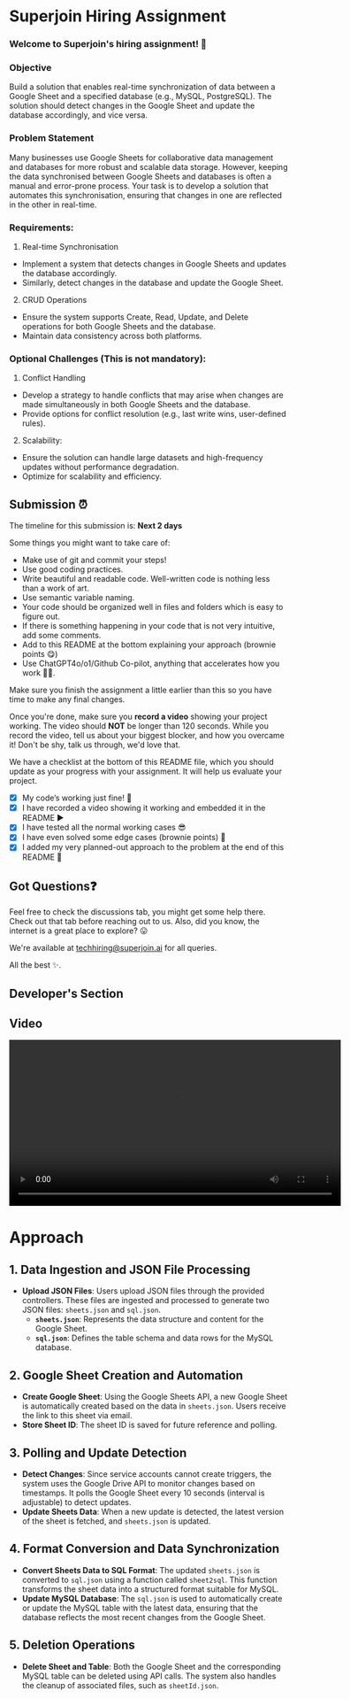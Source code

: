 # Superjoin Hiring Assignment

### Welcome to Superjoin's hiring assignment! 🚀

### Objective
Build a solution that enables real-time synchronization of data between a Google Sheet and a specified database (e.g., MySQL, PostgreSQL). The solution should detect changes in the Google Sheet and update the database accordingly, and vice versa.

### Problem Statement
Many businesses use Google Sheets for collaborative data management and databases for more robust and scalable data storage. However, keeping the data synchronised between Google Sheets and databases is often a manual and error-prone process. Your task is to develop a solution that automates this synchronisation, ensuring that changes in one are reflected in the other in real-time.

### Requirements:
1. Real-time Synchronisation
  - Implement a system that detects changes in Google Sheets and updates the database accordingly.
   - Similarly, detect changes in the database and update the Google Sheet.
  2.	CRUD Operations
   - Ensure the system supports Create, Read, Update, and Delete operations for both Google Sheets and the database.
   - Maintain data consistency across both platforms.
   
### Optional Challenges (This is not mandatory):
1. Conflict Handling
- Develop a strategy to handle conflicts that may arise when changes are made simultaneously in both Google Sheets and the database.
- Provide options for conflict resolution (e.g., last write wins, user-defined rules).
    
2. Scalability: 	
- Ensure the solution can handle large datasets and high-frequency updates without performance degradation.
- Optimize for scalability and efficiency.

## Submission ⏰
The timeline for this submission is: **Next 2 days**

Some things you might want to take care of:
- Make use of git and commit your steps!
- Use good coding practices.
- Write beautiful and readable code. Well-written code is nothing less than a work of art.
- Use semantic variable naming.
- Your code should be organized well in files and folders which is easy to figure out.
- If there is something happening in your code that is not very intuitive, add some comments.
- Add to this README at the bottom explaining your approach (brownie points 😋)
- Use ChatGPT4o/o1/Github Co-pilot, anything that accelerates how you work 💪🏽. 

Make sure you finish the assignment a little earlier than this so you have time to make any final changes.

Once you're done, make sure you **record a video** showing your project working. The video should **NOT** be longer than 120 seconds. While you record the video, tell us about your biggest blocker, and how you overcame it! Don't be shy, talk us through, we'd love that.

We have a checklist at the bottom of this README file, which you should update as your progress with your assignment. It will help us evaluate your project.

- [x] My code’s working just fine! 🥳
- [x] I have recorded a video showing it working and embedded it in the README ▶️
- [x] I have tested all the normal working cases 😎
- [x] I have even solved some edge cases (brownie points) 💪
- [x] I added my very planned-out approach to the problem at the end of this README 📜

## Got Questions❓
Feel free to check the discussions tab, you might get some help there. Check out that tab before reaching out to us. Also, did you know, the internet is a great place to explore? 😛

We're available at techhiring@superjoin.ai for all queries. 

All the best ✨.

## Developer's Section

## Video
<video width="600" controls>
  <source src="https://drive.google.com/file/d/1rLHAs-GkYMHJuVdpIJZp568cRdfu4jMq/view?usp=sharing" type="video/mp4">
  Your browser does not support the video tag.
</video>

# Approach

## 1. Data Ingestion and JSON File Processing

- **Upload JSON Files**: Users upload JSON files through the provided controllers. These files are ingested and processed to generate two JSON files: `sheets.json` and `sql.json`.
  - **`sheets.json`**: Represents the data structure and content for the Google Sheet.
  - **`sql.json`**: Defines the table schema and data rows for the MySQL database.

## 2. Google Sheet Creation and Automation

- **Create Google Sheet**: Using the Google Sheets API, a new Google Sheet is automatically created based on the data in `sheets.json`. Users receive the link to this sheet via email.
- **Store Sheet ID**: The sheet ID is saved for future reference and polling.

## 3. Polling and Update Detection

- **Detect Changes**: Since service accounts cannot create triggers, the system uses the Google Drive API to monitor changes based on timestamps. It polls the Google Sheet every 10 seconds (interval is adjustable) to detect updates.
- **Update Sheets Data**: When a new update is detected, the latest version of the sheet is fetched, and `sheets.json` is updated.

## 4. Format Conversion and Data Synchronization

- **Convert Sheets Data to SQL Format**: The updated `sheets.json` is converted to `sql.json` using a function called `sheet2sql`. This function transforms the sheet data into a structured format suitable for MySQL.
- **Update MySQL Database**: The `sql.json` is used to automatically create or update the MySQL table with the latest data, ensuring that the database reflects the most recent changes from the Google Sheet.

## 5. Deletion Operations

- **Delete Sheet and Table**: Both the Google Sheet and the corresponding MySQL table can be deleted using API calls. The system also handles the cleanup of associated files, such as `sheetId.json`.
